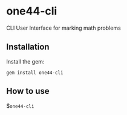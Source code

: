 # one44-cli
CLI User Interface for marking math problems

## Installation

Install the gem:

`gem install one44-cli`

## How to use
$`one44-cli`